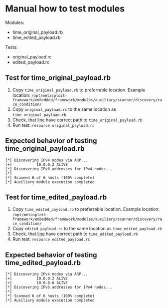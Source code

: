 # Manual how to test modules

Modules:
  * time_original_payload.rb
  * time_edited_payload.rb
 
Tests:
  *  original_payload.rc
  *  edited_payload.rc

## Test for time_original_payload.rb
   1. Copy ```time_original_payload.rb``` to preferrable location. Example location: ```/opt/metasploit-framework/embedded/framework/modules/auxiliary/scanner/discovery/race_condition/```
   2. Copy ```original_payload.rc``` to the same location as ```time_original_payload.rb```
   3. Check, that [line](https://github.com/gremwell/metasploit-framework/blob/issues_template/tests/race_condition_issue/original_payload.rc#L1) have correct path to ```time_original_payload.rb```
   4. Run test: ```resource original_payload.rc```

## Expected behavior of testing time_original_payload.rb
```
[*] Discovering IPv4 nodes via ARP...
[+]           10.0.0.2 ALIVE
[*] Discovering IPv6 addresses for IPv4 nodes...
[*] 
[*] Scanned 6 of 6 hosts (100% complete)
[*] Auxiliary module execution completed
```

## Test for time_edited_payload.rb
   1. Copy ```time_edited_payload.rb``` to preferrable location. Example location: ```/opt/metasploit-framework/embedded/framework/modules/auxiliary/scanner/discovery/race_condition/```
   2. Copy ```edited_payload.rc``` to the same location as ```time_edited_payload.rb```
   3. Check, that [line](https://github.com/gremwell/metasploit-framework/blob/issues_template/tests/race_condition_issue/edited_payload.rc#L1) have correct path to ```time_edited_payload.rb```
   4. Run test: ```resource edited_payload.rc```
 
## Expected behavior of testing time_edited_payload.rb
```
[*] Discovering IPv4 nodes via ARP...
[+]           10.0.0.2 ALIVE
[+]           10.0.0.6 ALIVE
[*] Discovering IPv6 addresses for IPv4 nodes...
[*] 
[*] Scanned 6 of 6 hosts (100% complete)
[*] Auxiliary module execution completed
```
